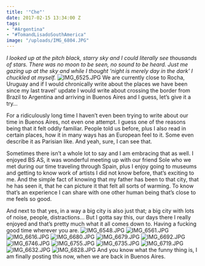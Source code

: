 ```yaml
---
title: '"Che"'
date: 2017-02-15 13:34:00 Z
tags:
- "#Argentina"
- "#TomandLisadoSouthAmerica"
image: "/uploads/IMG_6804.JPG"
---
```


*I looked up at the pitch black, starry sky and I could literally see thousands of stars. There was no moon to be seen, no sound to be heard. Just me gazing up at the sky and while I thought ‘night is merely day in the dark’ I chuckled at myself.*<!--more--> ![IMG_6525.JPG](/uploads/IMG_6525.JPG)
We are currently close to Rocha, Uruguay and if I would chronically write about the places we have been since my last travel' update I would write about crossing the border from Brazil to Argentina and arriving in Buenos Aires and I guess, let’s give it a try…

For a ridiculously long time I haven’t even been trying to write about our time in Buenos Aires, not even one attempt. I guess one of the reasons being that it felt oddly familiar. People told us before, plus I also read in certain places, how it in many ways has an European feel to it. Some even describe it as Parisian like. And yeah, sure, I can see that.

Sometimes there isn’t a whole lot to say and I am embracing that as well. I enjoyed BS AS, it was wonderful meeting up with our friend Sole who we met during our time traveling through Spain, plus I enjoy going to museums and getting to know work of artists I did not know before, that’s exciting to me. And the simple fact of knowing that my father has been to that city, that he has seen it, that he can picture it that felt all sorts of warming. To know that’s an experience I can share with one other human being that’s close to me feels so good.

And next to that yes, in a way a big city is also just that; a big city with lots of noise, people, distractions… But I gotta say this, our days there I really enjoyed and that’s pretty much what it all comes down to. Having a fucking good time wherever you are.
![IMG_6548.JPG](/uploads/IMG_6548.JPG)
![IMG_6561.JPG](/uploads/IMG_6561.JPG)
![IMG_6616.JPG](/uploads/IMG_6616.JPG)
![IMG_6680.JPG](/uploads/IMG_6680.JPG)
![IMG_6679.JPG](/uploads/IMG_6679.JPG)
![IMG_6692.JPG](/uploads/IMG_6692.JPG)
![IMG_6746.JPG](/uploads/IMG_6746.JPG)
![IMG_6755.JPG](/uploads/IMG_6755.JPG)
![IMG_6735.JPG](/uploads/IMG_6735.JPG)
![IMG_6719.JPG](/uploads/IMG_6719.JPG)
![IMG_6632.JPG](/uploads/IMG_6632.JPG)
![IMG_6828.JPG](/uploads/IMG_6828.JPG)
And you know what the funny thing is, I am finally posting this now, when we are back in Buenos Aires.